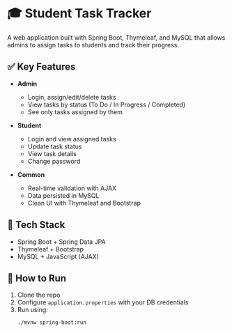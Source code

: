 # 🎓 Student Task Tracker

A web application built with Spring Boot, Thymeleaf, and MySQL that allows admins to assign tasks to students and track their progress.

## ✅ Key Features

- **Admin**
  - Login, assign/edit/delete tasks
  - View tasks by status (To Do / In Progress / Completed)
  - See only tasks assigned by them

- **Student**
  - Login and view assigned tasks
  - Update task status
  - View task details
  - Change password

- **Common**
  - Real-time validation with AJAX
  - Data persisted in MySQL
  - Clean UI with Thymeleaf and Bootstrap

## 🧰 Tech Stack

- Spring Boot + Spring Data JPA  
- Thymeleaf + Bootstrap  
- MySQL + JavaScript (AJAX)  

## 🚀 How to Run

1. Clone the repo  
2. Configure `application.properties` with your DB credentials  
3. Run using:  
   ```bash
   ./mvnw spring-boot:run
